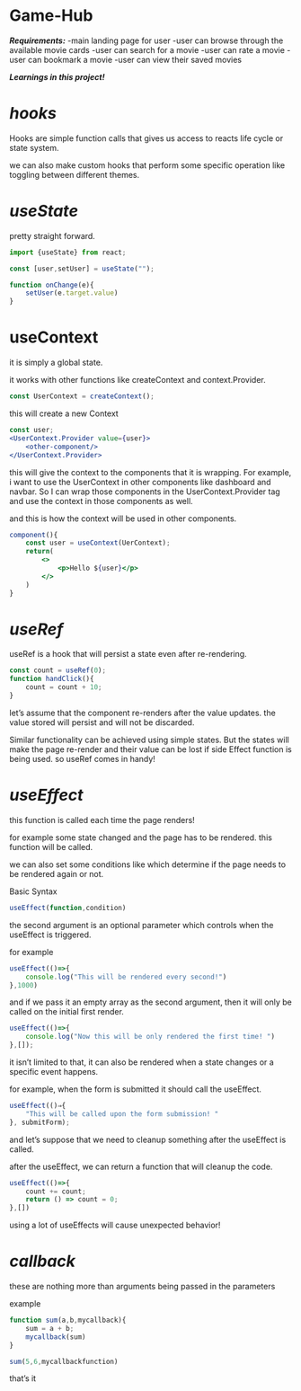 # Game-Hub

***Requirements:***
-main landing page for user
-user can browse through the available movie cards
-user can search for a movie
-user can rate a movie
-user can bookmark a movie
-user can view their saved movies


***Learnings in this project!***

# ***hooks***

Hooks are simple function calls that gives us access to reacts life cycle or state system.

we can also make custom hooks that perform some specific operation like toggling between different themes.

# ***useState***

pretty straight forward.

```jsx
import {useState} from react;

const [user,setUser] = useState("");

function onChange(e){
	setUser(e.target.value)
}
```

# **useContext**

it is simply a global state.

it works with other functions like createContext and context.Provider.

```jsx
const UserContext = createContext();
```

this will create a new Context

```jsx
const user;
<UserContext.Provider value={user}>
	<other-component/>
</UserContext.Provider>
```

this will give the context to the components that it is wrapping. For example, i want to use the UserContext in other components like dashboard and navbar. So I can wrap those components in the UserContext.Provider tag and use the context in those components as well.

and this is how the context will be used in other components.

```jsx
component(){
	const user = useContext(UerContext);
	return(
		<>
			<p>Hello ${user}</p>
		</>
	)
}
```

# ***useRef***

useRef is a hook that will persist a state even after re-rendering.

```jsx
const count = useRef(0);
function handClick(){
	count = count + 10;
}
```

let’s assume that the component re-renders after the value updates.
the value stored will persist and will not be discarded.

Similar functionality can be achieved using simple states.
But the states will make the page re-render and their value can be lost if side Effect function is being used.
so useRef comes in handy!

# ***useEffect***

this function is called each time the page renders!

for example some state changed and the page has to be rendered. this function will be called.

we can also set some conditions like which determine if the page needs to be rendered again or not.

Basic Syntax

```jsx
useEffect(function,condition)
```

the second argument is an optional parameter which controls when the useEffect is triggered.

for example

```jsx
useEffect(()=>{
	console.log("This will be rendered every second!")
},1000)
```

and if we pass it an empty array as the second argument, then it will only be called on the initial first render.

```jsx
useEffect(()=>{
	console.log("Now this will be only rendered the first time! ")
},[]);
```

it isn’t limited to that, it can also be rendered when a state changes or a specific event happens.

for example, when the form is submitted it should call the useEffect.

```jsx
useEffect(()⇒{
	"This will be called upon the form submission! "
}, submitForm);
```

and let’s suppose that we need to cleanup something after the useEffect is called.

after the useEffect, we can return a function that will cleanup the code.

```jsx
useEffect(()=>{
	count += count;
	return () => count = 0;
},[])
```

using a lot of useEffects will cause unexpected behavior!

# ***callback***

these are nothing more than arguments being passed in the parameters

example

```jsx
function sum(a,b,mycallback){
	sum = a + b;
	mycallback(sum)
}

sum(5,6,mycallbackfunction)
```

that’s it
